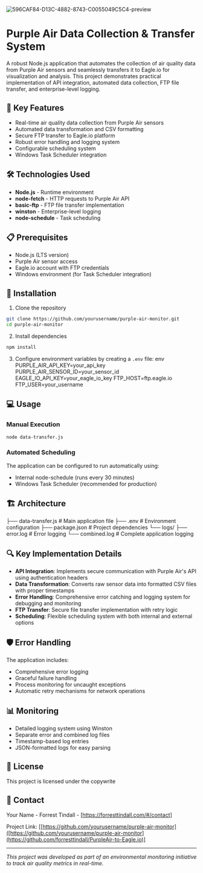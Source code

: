 ![596CAF84-D13C-4882-8743-C0055049C5C4-preview](https://github.com/user-attachments/assets/67bfbbfd-426b-4793-a058-e6ee011ec831)

# Purple Air Data Collection & Transfer System

A robust Node.js application that automates the collection of air quality data from Purple Air sensors and seamlessly transfers it to Eagle.io for visualization and analysis. This project demonstrates practical implementation of API integration, automated data collection, FTP file transfer, and enterprise-level logging.

## 🚀 Key Features

- Real-time air quality data collection from Purple Air sensors
- Automated data transformation and CSV formatting
- Secure FTP transfer to Eagle.io platform
- Robust error handling and logging system
- Configurable scheduling system
- Windows Task Scheduler integration

## 🛠️ Technologies Used

- **Node.js** - Runtime environment
- **node-fetch** - HTTP requests to Purple Air API
- **basic-ftp** - FTP file transfer implementation
- **winston** - Enterprise-level logging
- **node-schedule** - Task scheduling


## 📋 Prerequisites

- Node.js (LTS version)
- Purple Air sensor access
- Eagle.io account with FTP credentials
- Windows environment (for Task Scheduler integration)

## 🔧 Installation

1. Clone the repository

```bash
git clone https://github.com/yourusername/purple-air-monitor.git
cd purple-air-monitor
```

2. Install dependencies
```bash
npm install
```

3. Configure environment variables by creating a `.env` file:
   env
PURPLE_AIR_API_KEY=your_api_key
PURPLE_AIR_SENSOR_ID=your_sensor_id
EAGLE_IO_API_KEY=your_eagle_io_key
FTP_HOST=ftp.eagle.io
FTP_USER=your_username

## 💻 Usage

### Manual Execution

```bash
node data-transfer.js
```

### Automated Scheduling
The application can be configured to run automatically using:
- Internal node-schedule (runs every 30 minutes)
- Windows Task Scheduler (recommended for production)

## 🏗️ Architecture

├── data-transfer.js # Main application file
├── .env # Environment configuration
├── package.json # Project dependencies
└── logs/
├── error.log # Error logging
└── combined.log # Complete application logging


## 🔍 Key Implementation Details

- **API Integration**: Implements secure communication with Purple Air's API using authentication headers
- **Data Transformation**: Converts raw sensor data into formatted CSV files with proper timestamps
- **Error Handling**: Comprehensive error catching and logging system for debugging and monitoring
- **FTP Transfer**: Secure file transfer implementation with retry logic
- **Scheduling**: Flexible scheduling system with both internal and external options

## 🛡️ Error Handling

The application includes:
- Comprehensive error logging
- Graceful failure handling
- Process monitoring for uncaught exceptions
- Automatic retry mechanisms for network operations

## 📊 Monitoring

- Detailed logging system using Winston
- Separate error and combined log files
- Timestamp-based log entries
- JSON-formatted logs for easy parsing


## 📝 License

This project is licensed under the copywrite

## 🔗 Contact

Your Name - Forrest Tindall - [https://forresttindall.com/#/contact]

Project Link: [[https://github.com/yourusername/purple-air-monitor]([https://github.com/yourusername/purple-air-monitor](https://github.com/forresttindall/PurpleAir-to-Eagle.io)]

---


*This project was developed as part of an environmental monitoring initiative to track air quality metrics in real-time.*
